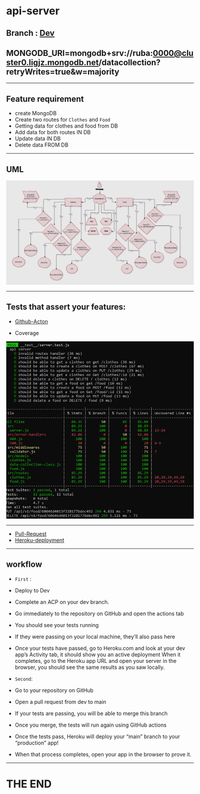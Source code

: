 # api-server


## Branch : [Dev](https://github.com/RubaBanat/api-server/tree/dev)

## MONGODB_URI=mongodb+srv://ruba:0000@cluster0.ligjz.mongodb.net/datacollection?retryWrites=true&w=majority

---

## Feature requirement 

- create MongoDB 
- Create two routes for `Clothes` and `Food`
- Getting data for clothes and food from DB
- Add data for both routes IN DB
- Update data IN DB
- Delete data FROM DB

---


## UML 

![UML](imgs/uml1.jpg)

---

## Tests that assert your features:

- [Github-Acton](https://github.com/RubaBanat/api-server/actions)


- Coverage 

![coverage](imgs/lab4.png)


---


- [Pull-Request](https://github.com/RubaBanat/api-server/pull/2)
- [Heroku-deployment](https://ruba-api-server.herokuapp.com/)

---

## workflow

- `First` : 

- Deploy to Dev
- Complete an ACP on your dev branch.
- Go immediately to the repository on GitHub and open the actions tab
- You should see your tests running
- If they were passing on your local machine, they’ll also pass here
- Once your tests have passed, go to Heroku.com and look at your dev app’s Activity tab, it should show you an active deployment
When it completes, go to the Heroku app URL and open your server in the browser, you should see the same results as you saw locally.


- `Second`:


- Go to your repository on GitHub
- Open a pull request from dev to main
- If your tests are passing, you will be able to merge this branch
- Once you merge, the tests will run again using GitHub actions
- Once the tests pass, Heroku will deploy your “main” branch to your “production” app!
- When that process completes, open your app in the browser to prove it.


---

# THE END

